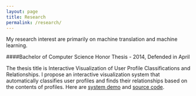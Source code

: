 ```yaml
---
layout: page
title: Research
permalink: /research/
---
```


My research interest are primarily on machine translation and machine learning.

####Bachelor of Computer Science Honor Thesis - 2014, Defended in April

The thesis title is Interactive Visualization of User Profile Classifications and Relationships. I propose an interactive visualization system that automatically classifies user profiles and finds their relationships based on the contents of profiles.
Here are [system demo] and [source code].

[system demo]: https://web.cs.dal.ca/~zwu/systemdemo/
[source code]: https://github.com/zlun/VisualAnalysis
